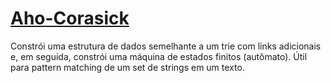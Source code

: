 # [Aho-Corasick](Aho-Corasick)

Constrói uma estrutura de dados semelhante a um trie com links adicionais e, em seguida, constrói uma máquina de estados finitos (autômato). Útil para pattern matching de um set de strings em um texto.
